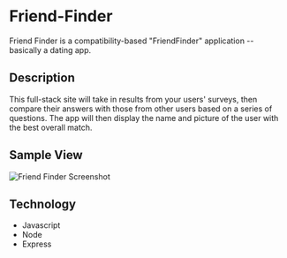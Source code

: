 # Friend-Finder

Friend Finder is a compatibility-based "FriendFinder" application -- basically a dating app. 

## Description

 This full-stack site will take in results from your users' surveys, then compare their answers with those from other users based on a series of questions. The app will then display the name and picture of the user with the best overall match.

## Sample View

![Friend Finder Screenshot](../../images/screenshot-01.jpg)

## Technology

+ Javascript
+ Node
+ Express